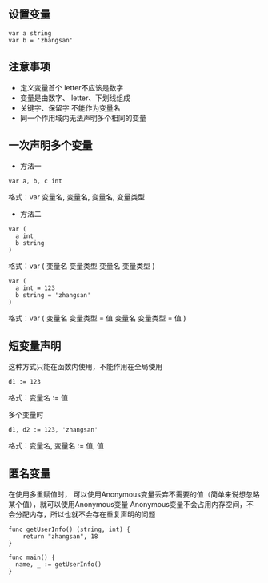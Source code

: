 ## 设置变量
```
var a string
var b = 'zhangsan'

```
## 注意事项
* 定义变量首个 letter不应该是数字
* 变量是由数字、 letter、下划线组成
* 关键字、保留字 不能作为变量名
* 同一个作用域内无法声明多个相同的变量

## 一次声明多个变量
* 方法一
```
var a, b, c int
```
格式：var 变量名, 变量名, 变量名, 变量类型

* 方法二
```
var (
  a int
  b string
)
```
格式：var (
  变量名 变量类型
  变量名 变量类型
)

```
var (
  a int = 123
  b string = 'zhangsan'
)
```
格式：var (
  变量名 变量类型 = 值
  变量名 变量类型 = 值
)

## 短变量声明
这种方式只能在函数内使用，不能作用在全局使用
```
d1 := 123
```
格式：变量名 := 值

多个变量时
```
d1, d2 := 123, 'zhangsan'
```
格式：变量名, 变量名 := 值, 值

## 匿名变量
在使用多重赋值时， 可以使用Anonymous变量丢弃不需要的值（简单来说想忽略某个值），就可以使用Anonymous变量
Anonymous变量不会占用内存空间，不会分配内存，所以也就不会存在重复声明的问题
```
func getUserInfo() (string, int) {
	return "zhangsan", 18
}

func main() {
  name, _ := getUserInfo()
}

```
